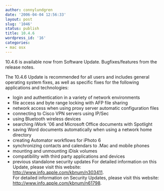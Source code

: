 ```yaml
---
author: connylundgren
date: '2006-04-04 12:56:33'
layout: post
slug: '1046'
status: publish
title: 10.4.6
wordpress_id: '16'
categories:
- mac osx
---
```


10.4.6 is available now from Software Update. Bugfixes/features from the
release notes.

  
The 10.4.6 Update is recommended for all users and includes general operating
system fixes, as well as specific fixes for the following applications and
technologies:

  * login and authentication in a variety of network environments 
  * file access and byte range locking with AFP file sharing 
  * network access when using proxy server automatic configuration files 
  * connecting to Cisco VPN servers using IP/Sec 
  * using Bluetooth wireless devices 
  * searching iWork '06 and Microsoft Office documents with Spotlight 
  * saving Word documents automatically when using a network home directory 
  * creating Automator workflows for iPhoto 6 
  * synchronizing contacts and calendars to .Mac and mobile phones 
  * mounting and unmounting iDisk volumes 
  * compatibility with third party applications and devices 
  * previous standalone security updates For detailed information on this Update, please visit this website: http://www.info.apple.com/kbnum/n303411.  
For detailed information on Security Updates, please visit this website:
http://www.info.apple.com/kbnum/n61798.

